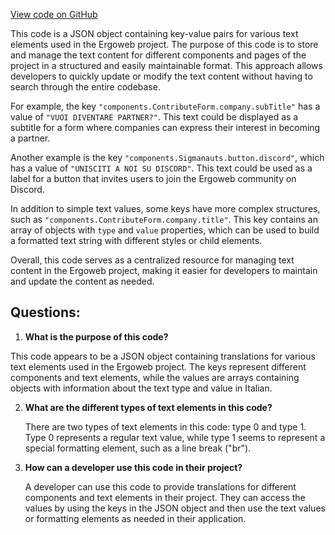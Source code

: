 [View code on GitHub](https://github.com/ergoplatform/ergoweb/content/compiled-locales/it.json)

This code is a JSON object containing key-value pairs for various text elements used in the Ergoweb project. The purpose of this code is to store and manage the text content for different components and pages of the project in a structured and easily maintainable format. This approach allows developers to quickly update or modify the text content without having to search through the entire codebase.

For example, the key `"components.ContributeForm.company.subTitle"` has a value of `"VUOI DIVENTARE PARTNER?"`. This text could be displayed as a subtitle for a form where companies can express their interest in becoming a partner.

Another example is the key `"components.Sigmanauts.button.discord"`, which has a value of `"UNISCITI A NOI SU DISCORD"`. This text could be used as a label for a button that invites users to join the Ergoweb community on Discord.

In addition to simple text values, some keys have more complex structures, such as `"components.ContributeForm.company.title"`. This key contains an array of objects with `type` and `value` properties, which can be used to build a formatted text string with different styles or child elements.

Overall, this code serves as a centralized resource for managing text content in the Ergoweb project, making it easier for developers to maintain and update the content as needed.
## Questions: 
 1. **What is the purpose of this code?**

   This code appears to be a JSON object containing translations for various text elements used in the Ergoweb project. The keys represent different components and text elements, while the values are arrays containing objects with information about the text type and value in Italian.

2. **What are the different types of text elements in this code?**

   There are two types of text elements in this code: type 0 and type 1. Type 0 represents a regular text value, while type 1 seems to represent a special formatting element, such as a line break ("br").

3. **How can a developer use this code in their project?**

   A developer can use this code to provide translations for different components and text elements in their project. They can access the values by using the keys in the JSON object and then use the text values or formatting elements as needed in their application.
